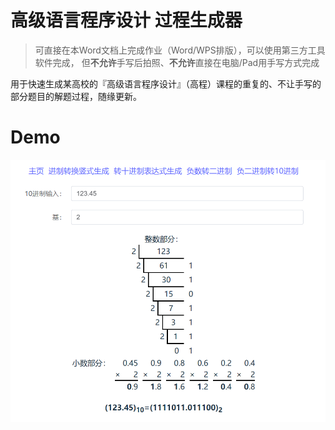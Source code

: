 # 高级语言程序设计 过程生成器

> 可直接在本Word文档上完成作业（Word/WPS排版），可以使用第三方工具软件完成，
> 但**不允许**手写后拍照、**不允许**直接在电脑/Pad用手写方式完成

用于快速生成某高校的『高级语言程序设计』（高程）课程的重复的、不让手写的部分题目的解题过程，随缘更新。

# Demo

![demo](./repo/demo.png)